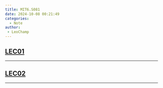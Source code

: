 ```yaml
---
title: MIT6.S081
date: 2024-10-08 00:21:49
categories:
  - Note
author:
 - LeoChamp
---
```


## [LEC01](https://mp.weixin.qq.com/s?__biz=MzkyMDY3MjQ0OQ==&mid=2247484018&idx=1&sn=6015e6b757a4d9575dfeae9c65436aa5&chksm=c18e03dcf6f98acac01dbacb0fbd545effff5d1582b5ccc5040db278ea2da47cbbd3f083b768#rd)

------



## [LEC02](https://mp.weixin.qq.com/s?__biz=MzkyMDY3MjQ0OQ==&mid=2247484025&idx=1&sn=46e17e7b9d99ad9637e300e7e6807629&chksm=c18e03d7f6f98ac1467886141accf1f73a3b26c0aa2ad1aacf3718e4eceb19df89aea0c88032#rd)

------

